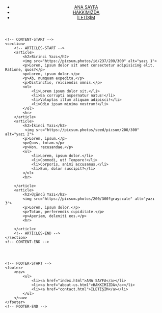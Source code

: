 
<!DOCTYPE html>
<html lang="tr">
<head>
    <meta charset="UTF-8">
    <meta http-equiv="X-UA-Compatible" content="IE=edge">
    <meta name="viewport" content="width=device-width, initial-scale=1.0">
    <title>ANASAYFA</title>
</head>
<body>
    <!-- NAVBAR-START -->
    <header>
        <nav>
            <ul>
                <li><a href="index.html">ANA SAYFA</a></li>
                <li><a href="about-us.html">HAKKIMIZDA</a></li>
                <li><a href="contact.html">İLETİŞİM</a></li>
            </ul>
        </nav>
    </header>
    <!-- NAVBAR-END -->

<!-- TÜM semanticler yerine div de yazılabilir -->

    <!-- CONTENT-START -->
    <section>
        <!-- ARTİCLES-START -->
        <article>
            <h2>Birinci Yazı</h2>
            <img src="https://picsum.photos/id/237/200/300" alt="yazı 1">
            <p>Lorem, ipsum dolor sit amet consectetur adipisicing elit. Ratione, quos?</p>
            <p>Lorem, ipsum dolor.</p>
            <p>Ab, numquam expedita.</p>
            <p>Distinctio, reiciendis omnis.</p>
            <ol>
                <li>Lorem ipsum dolor sit.</li>
                <li>Ea corrupti aspernatur natus!</li>
                <li>Voluptas illum aliquam adipisci!</li>
                <li>Odio ipsam minima nostrum!</li>
            </ol>
            <hr>
        </article>
        <article>
            <h2>İkinci Yazı</h2>
             <img src="https://picsum.photos/seed/picsum/200/300" alt="yazı 2">
            <p>Lorem, ipsum.</p>
            <p>Quos, totam.</p>
            <p>Non, recusandae.</p>
            <ul>
                <li>Lorem, ipsum dolor.</li>
                <li>Commodi, ut! Tempore!</li>
                <li>Corporis, animi accusamus.</li>
                <li>Eum, dolor suscipit?</li>
            </ul>
            <hr>
           
        </article>
        <article>
            <h2>Üçüncü Yazı</h2>
            <img src="https://picsum.photos/200/300?grayscale" alt="yazı 3">
            <p>Lorem, ipsum dolor.</p>
            <p>Totam, perferendis cupiditate.</p>
            <p>Aperiam, deleniti eos.</p>
            <hr>

        </article>
        <!-- ARTİCLES-END -->
    </section>
    <!-- CONTENT-END -->




    <!-- FOOTER-START -->
    <footer>
        <nav>
            <ul>
                <li><a href="index.html">ANA SAYFA</a></li>
                <li><a href="about-us.html">HAKKIMIZDA</a></li>
                <li><a href="contact.html">İLETİŞİM</a></li>
            </ul>
        </nav>
    </footer>
    <!-- FOOTER-END -->

</body>
</html>
